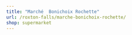 ```yaml
---
title: "Marché  Bonichoix Rochette"
url: /roxton-falls/marche-bonichoix-rochette/
shop: supermarket
---
```

